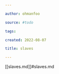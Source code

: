 ```yaml
---

author: ohmanfoo

source: #todo

tags: 

created: 2022-08-07

title: slaves

---
```

[[slaves.md]]#slaves.md